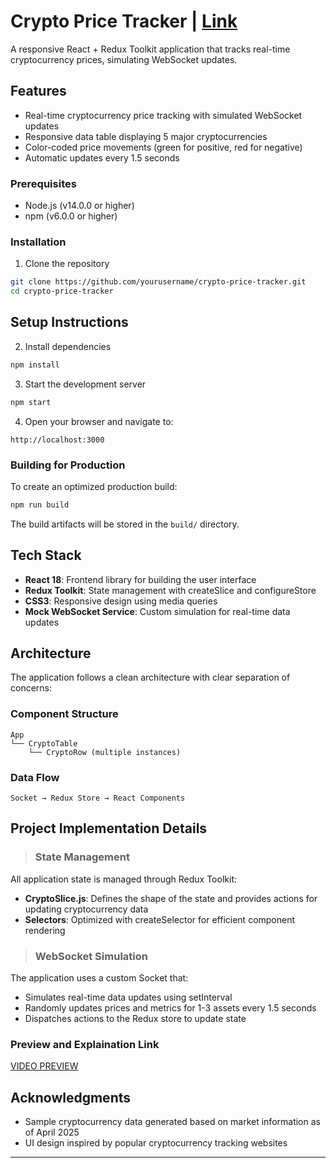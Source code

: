  # Crypto Price Tracker | [Link](https://crypto-tracker-theta-drab.vercel.app/)

A responsive React + Redux Toolkit application that tracks real-time cryptocurrency prices, simulating WebSocket updates.


## Features

- Real-time cryptocurrency price tracking with simulated WebSocket updates
- Responsive data table displaying 5 major cryptocurrencies 
- Color-coded price movements (green for positive, red for negative) 
- Automatic updates every 1.5 seconds


### Prerequisites
- Node.js (v14.0.0 or higher)
- npm (v6.0.0 or higher)


### Installation
1. Clone the repository
```bash
git clone https://github.com/yourusername/crypto-price-tracker.git
cd crypto-price-tracker
```

## Setup Instructions
2. Install dependencies
```bash
npm install
```

3. Start the development server
```bash
npm start
```

4. Open your browser and navigate to:
```
http://localhost:3000
```


### Building for Production
To create an optimized production build:

```bash
npm run build
```

The build artifacts will be stored in the `build/` directory.


## Tech Stack

- **React 18**: Frontend library for building the user interface
- **Redux Toolkit**: State management with createSlice and configureStore
- **CSS3**: Responsive design using media queries
- **Mock WebSocket Service**: Custom simulation for real-time data updates

## Architecture

The application follows a clean architecture with clear separation of concerns:

### Component Structure
```
App
└── CryptoTable
    └── CryptoRow (multiple instances)
```

### Data Flow
```
Socket → Redux Store → React Components
```

## Project Implementation Details

> ### State Management

All application state is managed through Redux Toolkit:

- **CryptoSlice.js**: Defines the shape of the state and provides actions for updating cryptocurrency data
- **Selectors**: Optimized with createSelector for efficient component rendering

> ### WebSocket Simulation

The application uses a custom Socket that:
- Simulates real-time data updates using setInterval
- Randomly updates prices and metrics for 1-3 assets every 1.5 seconds
- Dispatches actions to the Redux store to update state

### Preview and Explaination Link
[VIDEO PREVIEW](https://drive.google.com/file/d/1zQJ4XzmdTa_HcfFJTdfEi27yIApNdwX6/view?usp=sharing)


## Acknowledgments

- Sample cryptocurrency data generated based on market information as of April 2025
- UI design inspired by popular cryptocurrency tracking websites

---
